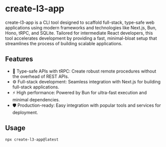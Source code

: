 # create-l3-app

create-l3-app is a CLI tool designed to scaffold full-stack, type-safe web applications using modern frameworks and technologies like Next.js, Bun, Hono, tRPC, and SQLite. Tailored for intermediate React developers, this tool accelerates development by providing a fast, minimal-bloat setup that streamlines the process of building scalable applications.

## Features

- 🚀 Type-safe APIs with tRPC: Create robust remote procedures without the overhead of REST APIs.
- ⚙️ Full-stack development: Seamless integration with Next.js for building full-stack applications.
- ⚡ High performance: Powered by Bun for ultra-fast execution and minimal dependencies.
- 🛡️ Production-ready: Easy integration with popular tools and services for deployment.

## Usage

```bash
npx create-l3-app@latest
```
